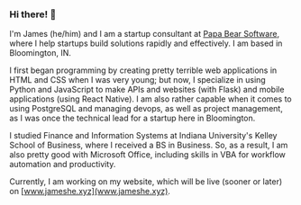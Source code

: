 ### Hi there! 👋

I'm James (he/him) and I am a startup consultant at [Papa Bear Software](www.papabearsoftware.com), where I help startups build solutions rapidly and effectively. I am based in Bloomington, IN.

I first began programming by creating pretty terrible web applications in HTML and CSS when I was very young;
but now, I specialize in using Python and JavaScript to make APIs and websites (with Flask) and mobile applications (using React Native).
I am also rather capable when it comes to using PostgreSQL and managing devops, as well as project management, as I was once the technical lead for a startup here in Bloomington.

I studied Finance and Information Systems at Indiana University's Kelley School of Business, where I received a BS in Business.
So, as a result, I am also pretty good with Microsoft Office, including skills in VBA for workflow automation and productivity.

Currently, I am working on my website, which will be live (sooner or later) on [www.jameshe.xyz](www.jameshe.xyz).
